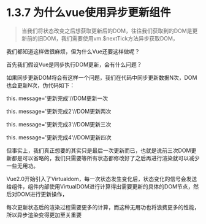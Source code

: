 # 1.3.7 为什么vue使用异步更新组件


>当我们将状态改变之后想获取更新后的DOM，往往我们获取到的DOM是更新前的旧DOM，我们需要使用vm.$nextTick方法异步获取DOM，

我们都知道这样做很麻烦，但为什么Vue还要这样做呢？

首先我们假设Vue是同步执行DOM更新，会有什么问题？

如果同步更新DOM将会有这样一个问题，我们在代码中同步更新数据N次，DOM也会更新N次，伪代码如下：

this. message='更新完成'//DOM更新一次

this. message='更新完成2'//DOM更新两次

this. message='更新完成3'//DOM更新三次

this. message='更新完成4'//DOM更新四次

但事实上，我们真正想要的其实只是最后一次更新而已，也就是说前三次DOM更新都是可以省略的，我们只需要等所有状态都修改好了之后再进行渲染就可以减少一些无用功。



Vue2.0开始引入了Virtualdom，每一次状态发生变化后，状态变化的信号会发送给组件，组件内部使用VirtualDOM进行计算得出需要更新的具体的DOM节点，然后对DOM进行更新操作，

每次更新状态后的渲染过程需要更多的计算，而这种无用功也将浪费更多的性能，所以异步渲染变得更加至关重要
